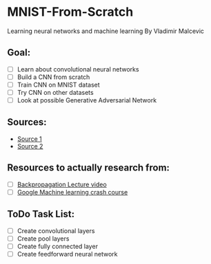 # MNIST-From-Scratch
Learning neural networks and machine learning
By Vladimir Malcevic

Goal:
---
- [ ] Learn about convolutional neural networks
- [ ] Build a CNN from scratch
- [ ] Train CNN on MNIST dataset
- [ ] Try CNN on other datasets
- [ ] Look at possible Generative Adversarial Network

Sources:
---
- [Source 1](https://towardsdatascience.com/a-guide-to-convolutional-neural-networks-from-scratch-f1e3bfc3e2de)
- [Source 2](https://www.skcript.com/svr/writing-cnn-from-scratch/)

Resources to actually research from:
---
- [ ] [Backpropagation Lecture video](https://www.youtube.com/watch?v=i94OvYb6noo&t=3199s)
- [ ] [Google Machine learning crash course](https://developers.google.com/machine-learning/crash-course/multi-class-neural-networks/softmax)

ToDo Task List:
---
- [ ] Create convolutional layers
- [ ] Create pool layers
- [ ] Create fully connected layer
- [ ] Create feedforward neural network

